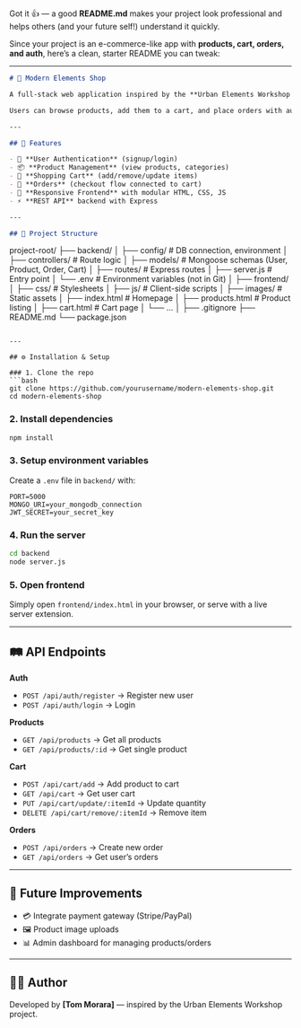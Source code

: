 Got it 👍 — a good **README.md** makes your project look professional and helps others (and your future self!) understand it quickly.

Since your project is an e-commerce-like app with **products, cart, orders, and auth**, here’s a clean, starter README you can tweak:

---

```markdown
# 🛒 Modern Elements Shop

A full-stack web application inspired by the **Urban Elements Workshop project**, built with **Node.js, Express, and MongoDB** on the backend, and **HTML/CSS/JavaScript** on the frontend.  

Users can browse products, add them to a cart, and place orders with authentication support.

---

## 🚀 Features

- 🔐 **User Authentication** (signup/login)
- 📦 **Product Management** (view products, categories)
- 🛒 **Shopping Cart** (add/remove/update items)
- 🧾 **Orders** (checkout flow connected to cart)
- 🎨 **Responsive Frontend** with modular HTML, CSS, JS
- ⚡ **REST API** backend with Express

---

## 📂 Project Structure

```

project-root/
├── backend/
│   ├── config/         # DB connection, environment
│   ├── controllers/    # Route logic
│   ├── models/         # Mongoose schemas (User, Product, Order, Cart)
│   ├── routes/         # Express routes
│   ├── server.js       # Entry point
│   └── .env            # Environment variables (not in Git)
│
├── frontend/
│   ├── css/            # Stylesheets
│   ├── js/             # Client-side scripts
│   ├── images/         # Static assets
│   ├── index.html      # Homepage
│   ├── products.html   # Product listing
│   ├── cart.html       # Cart page
│   └── ...
│
├── .gitignore
├── README.md
└── package.json

````

---

## ⚙️ Installation & Setup

### 1. Clone the repo
```bash
git clone https://github.com/yourusername/modern-elements-shop.git
cd modern-elements-shop
````

### 2. Install dependencies

```bash
npm install
```

### 3. Setup environment variables

Create a `.env` file in `backend/` with:

```
PORT=5000
MONGO_URI=your_mongodb_connection
JWT_SECRET=your_secret_key
```

### 4. Run the server

```bash
cd backend
node server.js
```

### 5. Open frontend

Simply open `frontend/index.html` in your browser, or serve with a live server extension.

---

## 🛤️ API Endpoints

**Auth**

* `POST /api/auth/register` → Register new user
* `POST /api/auth/login` → Login

**Products**

* `GET /api/products` → Get all products
* `GET /api/products/:id` → Get single product

**Cart**

* `POST /api/cart/add` → Add product to cart
* `GET /api/cart` → Get user cart
* `PUT /api/cart/update/:itemId` → Update quantity
* `DELETE /api/cart/remove/:itemId` → Remove item

**Orders**

* `POST /api/orders` → Create new order
* `GET /api/orders` → Get user’s orders

---

## 📌 Future Improvements

* 💳 Integrate payment gateway (Stripe/PayPal)
* 🖼 Product image uploads
* 📊 Admin dashboard for managing products/orders

---

## 👨‍💻 Author

Developed by **\[Tom Morara]** — inspired by the Urban Elements Workshop project.
